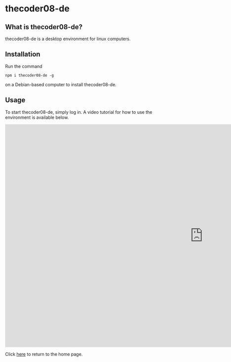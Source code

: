 # thecoder08-de
## What is thecoder08-de?
thecoder08-de is a desktop environment for linux computers.
## Installation
Run the command
```shell
npm i thecoder08-de -g
```
on a Debian-based computer to install thecoder08-de.
## Usage
To start thecoder08-de, simply log in. A video tutorial for how to use the environment is available below.  
<iframe width="1280" height="720" src="https://www.youtube.com/embed/pEGKJfktEYs" frameborder="0" allow="accelerometer; autoplay; encrypted-media; gyroscope; picture-in-picture" allowfullscreen></iframe>

Click [here](/) to return to the home page.
<title>thecoder08-de</title>
